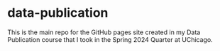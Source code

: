 # data-publication
This is the main repo for the GitHub pages site created in my Data Publication course that I took in the Spring 2024 Quarter at UChicago.
